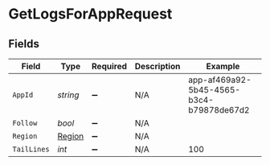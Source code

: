 # GetLogsForAppRequest


## Fields

| Field                                    | Type                                     | Required                                 | Description                              | Example                                  |
| ---------------------------------------- | ---------------------------------------- | ---------------------------------------- | ---------------------------------------- | ---------------------------------------- |
| `AppId`                                  | *string*                                 | :heavy_minus_sign:                       | N/A                                      | app-af469a92-5b45-4565-b3c4-b79878de67d2 |
| `Follow`                                 | *bool*                                   | :heavy_minus_sign:                       | N/A                                      |                                          |
| `Region`                                 | [Region](../../models/shared/Region.md)  | :heavy_minus_sign:                       | N/A                                      |                                          |
| `TailLines`                              | *int*                                    | :heavy_minus_sign:                       | N/A                                      | 100                                      |